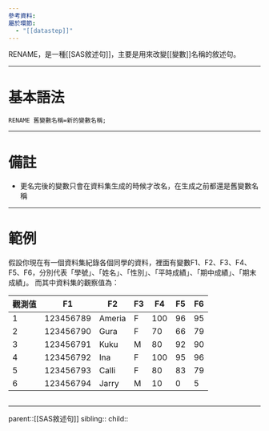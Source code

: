 ```yaml
---
參考資料: 
屬於環節:
  - "[[datastep]]"
---
```

RENAME，是一種[[SAS敘述句]]，主要是用來改變[[變數]]名稱的敘述句。
- - -
# 基本語法
```SAS
RENAME 舊變數名稱=新的變數名稱;
```
- - -
# 備註
- 更名完後的變數只會在資料集生成的時候才改名，在生成之前都還是舊變數名稱 
- - -
# 範例
假設你現在有一個資料集紀錄各個同學的資料，裡面有變數F1、F2、F3、F4、F5、F6，分別代表「學號」、「姓名」、「性別」、「平時成績」、「期中成績」、「期末成績」。
而其中資料集的觀察值為：

|觀測值|F1|F2|F3|F4|F5|F6|
|---|---|---|---|---|---|---|
|1|123456789|Ameria|F|100|96|95|
|2|123456790|Gura|F|70|66|79|
|3|123456791|Kuku|M|80|92|90|
|4|123456792|Ina|F|100|95|96|
|5|123456793|Calli|F|80|83|79|
|6|123456794|Jarry|M|10|0|5|


```SAS

```
- - -
parent::[[SAS敘述句]]
sibling::
child::